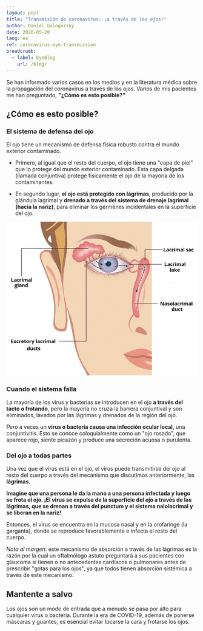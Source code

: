 ```yaml
---
layout: post
title: "Transmisión de coronavirus: ¡a través de los ojos!"
author: Daniel Gologorsky
date: 2020-05-20
lang: es
ref: coronavirus-eye-transmission
breadcrumb: 
  - label: EyeBlog
    url: /blog/
---
```



Se han informado varios casos en los medios y en la literatura médica sobre la propagación del coronavirus a través de los ojos. Varios de mis pacientes me han preguntado, **"¿Cómo es esto posible?"**

## ¿Cómo es esto posible?

### El sistema de defensa del ojo

El ojo tiene un mecanismo de defensa física robusto contra el mundo exterior contaminado.

- Primero, al igual que el resto del cuerpo, el ojo tiene una "capa de piel" que lo protege del mundo exterior contaminado. Esta capa delgada (llamada conjuntiva) protege físicamente el ojo de la mayoría de los contaminantes.

- En segundo lugar, **el ojo está protegido con lágrimas**, producido por la glándula lagrimal y **drenado a través del sistema de drenaje lagrimal (hacia la nariz)**, para eliminar los gérmenes incidentales en la superficie del ojo.

![coronavirus eye transmission](/assets/img/coronavirus-eye-transmission.jpg)

### Cuando el sistema falla

La mayoría de los virus y bacterias se introducen en el ojo **a través del tacto o frotando**, pero la mayoría no cruza la barrera conjuntival y son eliminados, lavados por las lágrimas y drenados de la región del ojo.

*Pero* a veces un **virus o bacteria causa una infección ocular local,** una conjuntivitis. Esto se conoce coloquialmente como un "ojo rosado", que aparece rojo, siente picazón y produce una secreción acuosa o purulenta.

### Del ojo a todas partes
Una vez que el virus está en el ojo, el virus puede transmitirse del ojo al resto del cuerpo a través del mecanismo que discutimos anteriormente, las **lágrimas**.

**Imagine que una persona le da la mano a una persona infectada y luego se frota el ojo. ¡El virus se expulsa de la superficie del ojo a través de las lágrimas, que se drenan a través del punctum y el sistema nalolacrimal y se liberan en la nariz!**

Entonces, el virus se encuentra en la mucosa nasal y en la orofaringe (la garganta), donde se reproduce favorablemente e infecta el resto del cuerpo.

*Nota al margen*: este mecanismo de absorción a través de las lágrimas es la razón por la cual un oftalmólogo astuto preguntará a sus pacientes con glaucoma si tienen o no antecedentes cardíacos o pulmonares antes de prescribir "gotas para los ojos", ya que todos tienen absorción sistémica a través de este mecanismo.

## Mantente a salvo
Los ojos son un modo de entrada que a menudo se pasa por alto para cualquier virus o bacteria. Durante la era de COVID-19, además de ponerse máscaras y guantes, es esencial evitar tocarse la cara y frotarse los ojos.